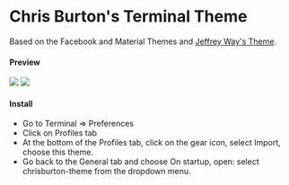 # Chris Burton's Terminal Theme
Based on the Facebook and Material Themes and [Jeffrey Way's Theme](https://github.com/christopherburton/Jeffrey-Way-Theme).


#### Preview

<img src="http://d.pr/i/1eYxO.png">
<img src="http://d.pr/i/13XXT.gif">

#### Install

- Go to Terminal => Preferences
- Click on Profiles tab
- At the bottom of the Profiles tab, click on the gear icon, select Import, choose this theme.
- Go back to the General tab and choose On startup, open: select chrisburton-theme from the dropdown menu.
